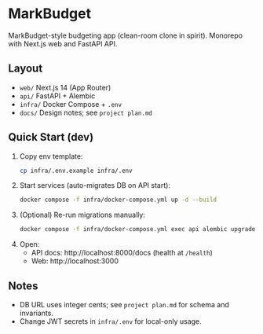 # MarkBudget

MarkBudget-style budgeting app (clean-room clone in spirit). Monorepo with Next.js web and FastAPI API.

## Layout
- `web/` Next.js 14 (App Router)
- `api/` FastAPI + Alembic
- `infra/` Docker Compose + `.env`
- `docs/` Design notes; see `project plan.md`

## Quick Start (dev)

1. Copy env template:
   ```bash
   cp infra/.env.example infra/.env
   ```
2. Start services (auto-migrates DB on API start):
   ```bash
   docker compose -f infra/docker-compose.yml up -d --build
   ```
3. (Optional) Re-run migrations manually:
   ```bash
   docker compose -f infra/docker-compose.yml exec api alembic upgrade head
   ```
4. Open:
   - API docs: http://localhost:8000/docs (health at `/health`)
   - Web: http://localhost:3000

## Notes
- DB URL uses integer cents; see `project plan.md` for schema and invariants.
- Change JWT secrets in `infra/.env` for local-only usage.
